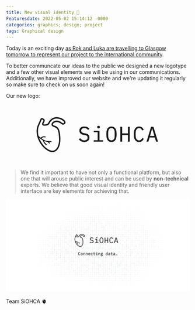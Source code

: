 ```yaml
---
title: New visual identity 🎨󠁢󠁳󠁣󠁴󠁿
Featuresdate: 2022-05-02 15:14:12 -0000
categories: graphics; design; project
tags: Graphical design
---
```

Today is an exciting day [as Rok and Luka are travelling to Glasgow tomorrow to represent our project to the international community](https://siohca.um.si/posts/see-you-in-Glasgow). 

To better communcate our ideas to the public we designed a new logotype and a few other visual elements we will be using in our communications. Additionally, we have improved our website and we're updating it regularly so make sure to check on us soon again! 

Our new logo:

<div style="text-align:center;">
<svg xmlns="http://www.w3.org/2000/svg" width="400" height="auto" fill="currentColor" viewBox="0 0 1042 418" preserveAspectRatio="xMidYMid meet" xmlns:v="https://vecta.io/nano"><path d="M216.5 94c-11.6 1.8-19.5 5-30.3 12.7-7.5 5.3-13.1 12.1-17.9 21.8-4.7 9.3-7.6 12.2-14.3 14.2-7.3 2.2-20.4 2.4-22.4.3-1.3-1.3-1.4-1.9-.2-4 8-14.7 8.6-16.2 8.6-21.8 0-5.3-.2-5.7-4.8-10.2-6-5.8-14.6-8.9-19.2-7-3.6 1.5-5.7 4.7-10.4 16.3-2 4.9-7 16.1-11 25-9.9 21.7-12.5 33.1-12.6 53.4-.1 52 33.5 110.6 78.3 136.6 12.6 7.3 22 10 34.7 10.1 8.6 0 11.5-.4 16.2-2.2C245 325.8 259.5 274 248.4 206c-5.4-33.2-13.7-44.1-40.5-52.9-8.9-2.9-10.6-4.8-9-10 2.3-7.8 12.7-14 24.8-14.9 10.3-.7 19.1 2.3 29.6 10.1 4.4 3.3 9.5 6.6 11.3 7.3 8.6 3.6 18.5 0 22.4-8.1s1.4-15.4-8.2-24c-11.1-10-28.1-17.4-44.8-19.4-9.2-1.2-10.2-1.2-17.5-.1zm27.5 12c10.8 3.1 22.4 9.4 29.2 16.1 6.4 6.3 7.1 8.8 3.6 12.6-3.6 3.9-7.1 3-16.6-3.9-14.3-10.3-27.4-14.2-41.1-12.1-20.8 3.2-35.1 19.3-29.5 33.2 1.8 4.7 6.2 7.7 15.4 10.6 13.9 4.5 22.3 10.4 26.7 18.9 8.4 16.4 13.2 68 8.8 94.1-2 12.4-7.1 27.6-11.6 35.1-4.9 8.1-14.5 16.7-21.6 19.4-19.8 7.5-50.4-6.8-75-35.1-12.1-13.9-25.6-36.3-30.9-51l-1.4-4.2 3.2 2.6c1.8 1.5 7.6 5.5 12.8 9.1 10.2 6.9 11.3 8.1 14 16.2 2.5 7 6.6 12.9 13.6 19.3 4.3 3.9 6.3 5.1 8.3 4.9 4.7-.5 3.6-3.3-4.3-10.8-6.8-6.5-12.7-15.2-11.3-16.7.4-.3 2.4.1 4.5 1 2.1.8 7.6 2.1 12.2 2.8 8.3 1.3 8.3 1.3 14 7.2 4.4 4.4 6.3 5.8 8.1 5.5 3.9-.5 3.6-3.8-.7-7.5-2.1-1.7-3.5-3.5-3.2-3.9.4-.4 4.1-.1 8.3.5 4.1.7 7.9 1 8.5.6 1.7-1 1.1-5.2-.7-6-1-.4-8.5-1.1-16.8-1.5-17.6-1-23.9-2.2-32-6-6.8-3.2-20.5-11.8-20.5-12.8 0-.4 2.1-2.2 4.5-4 4.4-3.4 4.5-3.4 14.1-3 8.1.2 9.9 0 10.7-1.3 2-3.2.1-4.7-6.7-5.4-10.7-1.2-16.5 0-22.5 4.6-2.9 2.1-6.1 3.9-7 3.9s-4.7-2.8-8.5-6.3c-6.1-5.6-6.9-6.8-8.3-12.2-2.3-9.5-2.8-34.2-.9-45.2 1.8-10.6 4-16.7 12.9-35.8 3.5-7.7 7.7-17.3 9.3-21.4 1.6-4 3.4-7.6 4.2-7.8 1.9-.8 7 1.7 9.2 4.4 2.3 3 1.6 5.6-4.3 15.6-5.1 8.8-5.5 14.2-1.2 18.7 3.7 3.9 8.4 5.3 17 5.3 13.1-.1 24-3.5 29.2-9.1 1.3-1.4 4.5-6.7 7.1-11.6 8.2-16 21.1-25.9 38.7-29.6 6-1.3 20-.3 28.5 2zm273.6 51.1c-2.2 1.7-2.6 2.8-2.6 6.9 0 6.1 3 9 9.5 9s9.5-2.9 9.5-9-3-9-9.5-9c-2.8 0-5.1.7-6.9 2.1zM411.4 161c-10.7 2.3-20.2 10-22.4 18.2-1.6 5.8-1.6 14.6 0 20.1 2.5 9 11.7 16.3 23.5 18.6 2.8.6 8.8 1.7 13.4 2.6 15.3 3 20.1 7.2 20.1 17.8 0 7.2-1.7 11.3-6.2 15.3-4.5 3.9-12 5.8-20.2 5.2-8.2-.7-14.4-3.6-21.1-9.8l-5.4-5.2-2.8 2c-1.5 1.1-3.7 2.9-4.7 4.1-1.9 2.1-1.9 2.2 3.5 7.5 9 8.7 19.4 12.6 33.4 12.6 13.8 0 24.9-4.5 31.2-12.8 4-5.3 5.3-9.8 5.3-18.6 0-9.7-1.6-14.3-7-19.7-5.5-5.5-11.9-8.1-25.2-10.4-13-2.2-17.9-4-21.7-7.9-7.7-8-5.6-21.6 4.3-26.9 3.4-1.8 5.7-2.2 13.6-2.2 10.9.1 15.5 1.8 22.7 8.7l4.1 4 4.3-3.9 4.2-4-2.1-3c-2.6-3.6-10-8.6-16.2-10.9-5.2-1.8-22.5-2.7-28.6-1.4zm194.4.3C588 166.4 580 182.9 580 215c0 29.1 6.2 44.5 20.8 51.7 5.1 2.5 6.8 2.8 15.7 2.8s10.6-.3 15.7-2.8c14.9-7.3 21.1-22.5 21.1-51.7 0-29.1-6.2-44.4-21-51.7-6.6-3.2-18.8-4.1-26.5-2zm19.7 11.6c5.3 2.4 9.9 7.7 12.1 14.3 1.6 4.6 1.9 8.4 1.9 27.8 0 25.2-.9 30-6.9 36.7-7.4 8.5-21.2 9.7-29.6 2.6-7.4-6.2-10-16.4-10-38.7 0-22.8 2.4-33 9.3-39.4 5.4-5.1 16-6.6 23.2-3.3zm177.2-11.5c-13.6 3.8-22.5 16.3-25.8 35.9-1.5 9.2-.6 35.4 1.5 42.9 3.6 13.2 10 21.9 19.4 26.5 5.2 2.5 6.7 2.8 16.2 2.8 9.4 0 11-.3 15.5-2.7 5.9-3.1 11.2-8.4 14.9-15l2.7-4.7-5-2.5c-6.2-3.2-6.7-3.2-7.5-.2-1 4-9.1 12.1-13.4 13.4-8 2.4-16.2.9-21.8-4-7.6-6.7-10.4-17.1-10.4-38.8s2.8-32.1 10.4-38.8c5.6-4.9 13.8-6.4 21.8-4 4.3 1.3 12.4 9.4 13.4 13.4.8 3 1.3 3 7.5-.1l5-2.6-2.3-4.1c-3.7-6.6-9.7-12.7-15.2-15.5-6.2-3.2-19.2-4.1-26.9-1.9zM680 215v53h6.5 6.5v-24-24h20.5H734v24 24h6.5 6.5v-53-53h-6.5-6.5v23.5V209h-20.5H693v-23.5V162h-6.5-6.5v53zm218.1-49.8L867 267.4c0 .3 2.9.6 6.5.6h6.4l3.1-10.3 4.6-15 1.6-4.7 18.5.2 18.6.3 4.2 14.3c2.3 7.8 4.5 14.5 4.8 14.8.2.3 3.3.4 6.9.2l6.4-.3-16.1-52.5-16.2-52.5-8.5-.3-8.6-.3-1.1 3.3zm17.4 35.8l7.2 24.7c.4 1-3 1.3-15.2 1.3-15.4 0-15.6 0-15-2.1.4-1.2 3.6-12.1 7.1-24.3 7.6-26.3 7.2-25.2 8.3-24 .5.5 3.9 11.5 7.6 24.4zM490 195v5h14 14v29 29h-14-14v5 5h33.5H557v-5-5h-13-13v-34-34h-20.5H490v5z"/></svg>
</div>

> We find it important to have not only a functional platform, but also one that will arouse public interest and can be used by **non-technical** experts. We believe that good visual identity and friendly user interface are key elements for achieving that. 


<div style="text-align:center;">
    <img src="assets/img/graphics/social-media-preview-background.jpg" alt="New social media preview" width="738">
</div>


Team SiOHCA 🫀
